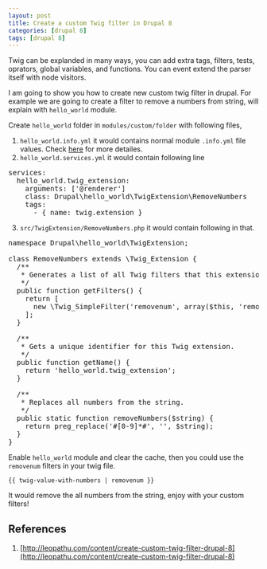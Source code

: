 ```yaml
---
layout: post
title: Create a custom Twig filter in Drupal 8
categories: [drupal 8]
tags: [drupal 8]
---
```


Twig can be explanded in many ways, you can add extra tags, filters, tests, oprators, global variables, and functions. You can event extend the parser itself with node visitors.

I am going to show you how to create new custom twig filter in drupal. For example we are going to create a filter to remove a numbers from string, will explain with `hello_world` module.

Create `hello_world` folder in `modules/custom/folder` with following files,

1. `hello_world.info.yml` it would contains normal module `.info.yml` file values. Check [here](https://www.drupal.org/node/2000204) for more detailes.
2. `hello_world.services.yml` it would contain following line

<pre>
services:
  hello_world.twig_extension:
    arguments: ['@renderer']
    class: Drupal\hello_world\TwigExtension\RemoveNumbers
    tags:
      - { name: twig.extension }
</pre>

3. `src/TwigExtension/RemoveNumbers.php` it would contain following in that.

<pre>
namespace Drupal\hello_world\TwigExtension; 
 
class RemoveNumbers extends \Twig_Extension {    
  /**
   * Generates a list of all Twig filters that this extension defines.
   */
  public function getFilters() {
    return [
      new \Twig_SimpleFilter('removenum', array($this, 'removeNumbers')),
    ];
  }
 
  /**
   * Gets a unique identifier for this Twig extension.
   */
  public function getName() {
    return 'hello_world.twig_extension';
  }
 
  /**
   * Replaces all numbers from the string.
   */
  public static function removeNumbers($string) {
    return preg_replace('#[0-9]*#', '', $string);
  }
}
</pre>

Enable `hello_world` module and clear the cache, then you could use the `removenum` filters in your twig file.

`{{ twig-value-with-numbers | removenum }}`

It would remove the all numbers from the string, enjoy with your custom filters!

## References
1. [http://leopathu.com/content/create-custom-twig-filter-drupal-8](http://leopathu.com/content/create-custom-twig-filter-drupal-8)
